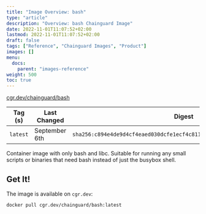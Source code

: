 ```yaml
---
title: "Image Overview: bash"
type: "article"
description: "Overview: bash Chainguard Image"
date: 2022-11-01T11:07:52+02:00
lastmod: 2022-11-01T11:07:52+02:00
draft: false
tags: ["Reference", "Chainguard Images", "Product"]
images: []
menu:
  docs:
    parent: "images-reference"
weight: 500
toc: true
---
```


[cgr.dev/chainguard/bash](https://github.com/chainguard-images/images/tree/main/images/bash)

| Tag (s)   | Last Changed  | Digest                                                                    |
|-----------|---------------|---------------------------------------------------------------------------|
|  `latest` | September 6th | `sha256:c894e4de9d4cf4eaed030dcfe1ecf4c8117a2f503a959f869ca24f20f39374b3` |



Container image with only bash and libc. Suitable for running any small scripts or binaries that need bash instead of just the busybox shell.

## Get It!

The image is available on `cgr.dev`:

```
docker pull cgr.dev/chainguard/bash:latest
```


